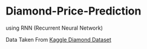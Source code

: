 # Diamond-Price-Prediction
using RNN (Recurrent Neural Network)

Data Taken From <a href="https://www.kaggle.com/shivam2503/diamonds">Kaggle Diamond Dataset</a>

